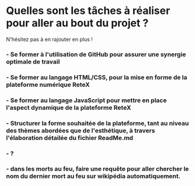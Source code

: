 # Quelles sont les tâches à réaliser pour aller au bout du projet ?

 N'hésitez pas à en rajouter en plus !

### - Se former à l'utilisation de GitHub pour assurer une synergie optimale de travail
### - Se former au langage HTML/CSS, pour la mise en forme de la plateforme numérique ReteX
### - Se former au langage JavaScript pour mettre en place l'aspect dynamique de la plateforme ReteX
### - Structurer la forme souhaitée de la plateforme, tant au niveau des thèmes abordées que de l'esthétique, à travers l'élaboration détailée du fichier ReadMe.md
### - ?
### - dans les morts au feu, faire une requête pour aller chercher le nom du dernier mort au feu sur wikipédia automatiquement.
